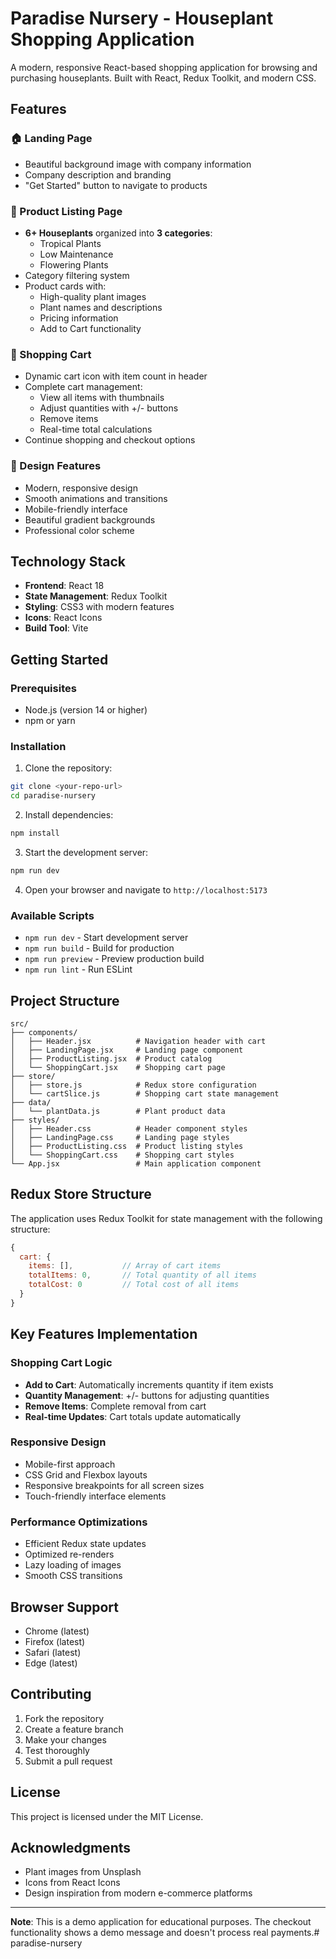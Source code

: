 # Paradise Nursery - Houseplant Shopping Application

A modern, responsive React-based shopping application for browsing and purchasing houseplants. Built with React, Redux Toolkit, and modern CSS.

## Features

### 🏠 Landing Page
- Beautiful background image with company information
- Company description and branding
- "Get Started" button to navigate to products

### 🌱 Product Listing Page
- **6+ Houseplants** organized into **3 categories**:
  - Tropical Plants
  - Low Maintenance
  - Flowering Plants
- Category filtering system
- Product cards with:
  - High-quality plant images
  - Plant names and descriptions
  - Pricing information
  - Add to Cart functionality

### 🛒 Shopping Cart
- Dynamic cart icon with item count in header
- Complete cart management:
  - View all items with thumbnails
  - Adjust quantities with +/- buttons
  - Remove items
  - Real-time total calculations
- Continue shopping and checkout options

### 🎨 Design Features
- Modern, responsive design
- Smooth animations and transitions
- Mobile-friendly interface
- Beautiful gradient backgrounds
- Professional color scheme

## Technology Stack

- **Frontend**: React 18
- **State Management**: Redux Toolkit
- **Styling**: CSS3 with modern features
- **Icons**: React Icons
- **Build Tool**: Vite

## Getting Started

### Prerequisites
- Node.js (version 14 or higher)
- npm or yarn

### Installation

1. Clone the repository:
```bash
git clone <your-repo-url>
cd paradise-nursery
```

2. Install dependencies:
```bash
npm install
```

3. Start the development server:
```bash
npm run dev
```

4. Open your browser and navigate to `http://localhost:5173`

### Available Scripts

- `npm run dev` - Start development server
- `npm run build` - Build for production
- `npm run preview` - Preview production build
- `npm run lint` - Run ESLint

## Project Structure

```
src/
├── components/
│   ├── Header.jsx          # Navigation header with cart
│   ├── LandingPage.jsx     # Landing page component
│   ├── ProductListing.jsx  # Product catalog
│   └── ShoppingCart.jsx    # Shopping cart page
├── store/
│   ├── store.js            # Redux store configuration
│   └── cartSlice.js        # Shopping cart state management
├── data/
│   └── plantData.js        # Plant product data
├── styles/
│   ├── Header.css          # Header component styles
│   ├── LandingPage.css     # Landing page styles
│   ├── ProductListing.css  # Product listing styles
│   └── ShoppingCart.css    # Shopping cart styles
└── App.jsx                 # Main application component
```

## Redux Store Structure

The application uses Redux Toolkit for state management with the following structure:

```javascript
{
  cart: {
    items: [],           // Array of cart items
    totalItems: 0,       // Total quantity of all items
    totalCost: 0         // Total cost of all items
  }
}
```

## Key Features Implementation

### Shopping Cart Logic
- **Add to Cart**: Automatically increments quantity if item exists
- **Quantity Management**: +/- buttons for adjusting quantities
- **Remove Items**: Complete removal from cart
- **Real-time Updates**: Cart totals update automatically

### Responsive Design
- Mobile-first approach
- CSS Grid and Flexbox layouts
- Responsive breakpoints for all screen sizes
- Touch-friendly interface elements

### Performance Optimizations
- Efficient Redux state updates
- Optimized re-renders
- Lazy loading of images
- Smooth CSS transitions

## Browser Support

- Chrome (latest)
- Firefox (latest)
- Safari (latest)
- Edge (latest)

## Contributing

1. Fork the repository
2. Create a feature branch
3. Make your changes
4. Test thoroughly
5. Submit a pull request

## License

This project is licensed under the MIT License.

## Acknowledgments

- Plant images from Unsplash
- Icons from React Icons
- Design inspiration from modern e-commerce platforms

---

**Note**: This is a demo application for educational purposes. The checkout functionality shows a demo message and doesn't process real payments.#   p a r a d i s e - n u r s e r y  
 